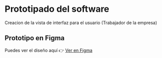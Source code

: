 # Prototipado del software
Creacion de la vista de interfaz para el usuario (Trabajador de la empresa)


##  Prototipo en Figma

Puedes ver el diseño aquí 👉 [Ver en Figma](https://www.figma.com/proto/myi2QwfV4XYYeWTVM3vqh0/Untitled?node-id=0-1&t=St8m4HpC2TXMI9eS-1)
